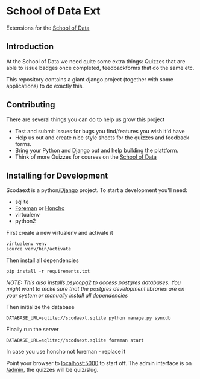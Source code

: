 # School of Data Ext

Extensions for the [School of Data](http://schoolofdata.org)

## Introduction

At the School of Data we need quite some extra things: Quizzes that are
able to issue badges once completed, feedbackforms that do the same etc. 

This repository contains a giant django project (together with some
applications) to do exactly this.

## Contributing

There are several things you can do to help us grow this project

* Test and submit issues for bugs you find/features you wish it'd have
* Help us out and create nice style sheets for the quizzes and feedback
  forms.
* Bring your Python and [Django](http://djangoproject.com) out and help
  building the plattform.
* Think of more Quizzes for courses on the [School of Data](http://schoolofdata.org/courses)

## Installing for Development

Scodaext is a python/[Django](http://djangoproject.com) project. To start a
development you'll need:

* sqlite
* [Foreman](http://theforeman.org/) or [Honcho](https://github.com/nickstenning/honcho)
* virtualenv
* python2

First create a new virtualenv and activate it

```
virtualenv venv
source venv/bin/activate
```

Then install all dependencies

```
pip install -r requirements.txt
```

*NOTE: This also installs psycopg2 to access postgres databases. You might
want to make sure that the postgres development libraries are on your
system or manually install all dependencies*

Then initialize the database

```
DATABASE_URL=sqlite://scodaext.sqlite python manage.py syncdb
```

Finally run the server

```
DATABASE_URL=sqlite://scodaext.sqlite foreman start
```

In case you use honcho not foreman - replace it

Point your browser to [localhost:5000](http://localhost:5000) to start off.
The admin interface is on [/admin](http://localhost:5000/admin), the
quizzes will be quiz/slug.


